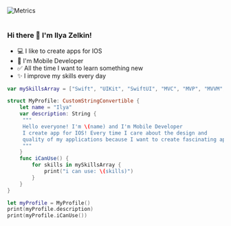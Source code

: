 ![Metrics](https://metrics.lecoq.io/wydilya?template=classic&achievements=1&achievements.threshold=C&achievements.secrets=true&achievements.display=compact&achievements.limit=0&config.timezone=Europe%2FMoscow)
# 

### Hi there 👋 I'm Ilya Zelkin!

- 💻 I like to create apps for IOS
- 📱 I'm Mobile Developer
- ✅ All the time I want to learn something new
- ✨ I improve my skills every day


```Swift 
var mySkillsArray = ["Swift", "UIKit", "SwiftUI", "MVC", "MVP", "MVVM", "Work With APIs", "ARKit", "CoreML, "CoreData", "CocoaPods", "HIG", "Git", "Figma"]

struct MyProfile: CustomStringConvertible {
    let name = "Ilya"
    var description: String {
     """
     Hello everyone! I'm \(name) and I'm Mobile Developer
     I create app for IOS! Every time I care about the design and
     quality of my applications because I want to create fascinating apps!
     """
    }
    func iCanUse() {
        for skills in mySkillsArray {
            print("i can use: \(skills)")
        }
    }
}

let myProfile = MyProfile()
print(myProfile.description)
print(myProfile.iCanUse())
